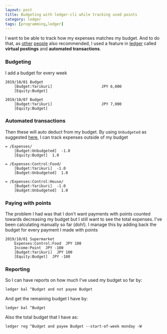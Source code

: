```yaml
---
layout: post
title: Budgeting with ledger-cli while tracking used points
category: ledger
tags: [programming,ledger]
---
```


I want to be able to track how my expenses matches my budget. And to do that, as [other](https://sachachua.com/blog/2014/11/keeping-financial-score-ledger/) [people](https://emacs.cafe/ledger/emacs/ynab/budgeting/2018/06/12/elbank-ynab.html) also recommended, I used a feature in [ledger](https://www.ledger-cli.org/) called **virtual postings** and **automated transactions**.

### Budgeting

I add a budget for every week

```
2019/10/01 Budget
    [Budget:Yarikuri]                      JPY 6,000
    [Equity:Budget]

2019/10/07 Budget
    [Budget:Yarikuri]                      JPY 7,000
    [Equity:Budget]
```

### Automated transactions

Then these will auto deduct from my budget. By using `Unbudgeted` as suggested [here](https://emacs.cafe/ledger/emacs/ynab/budgeting/2018/06/12/elbank-ynab.html), I can track expenses outside of my budget

```
= /Expenses/
    [Budget:Unbudgeted]  -1.0
    [Equity:Budget]  1.0

= /Expenses:Control:Food/
    [Budget:Yarikuri]  -1.0
    [Budget:Unbudgeted]  1.0

= /Expenses:Control:House/
    [Budget:Yarikuri]  -1.0
    [Budget:Unbudgeted]  1.0
```

### Paying with points

The problem I had was that I don't want payments with points counted towards decreasing my budget but I still want to see the total expenses. I've been calculating manually so far (doh!). I manage this by adding back the budget for every payment I made with points

```
2019/10/01 Supermarket
    Expenses:Control:Food  JPY 100
    Income:Point  JPY -100
    [Budget:Yarikuri]  JPY 100
    [Equity:Budget]  JPY -100
```

### Reporting

So I can have reports on how much I've used my budget so far by:

```
ledger bal ^Budget and not payee Budget
```

And get the remaining budget I have by:

```
ledger bal ^Budget
```

Also the total budget that I have as:

```
ledger reg ^Budget and payee Budget --start-of-week monday -W
```